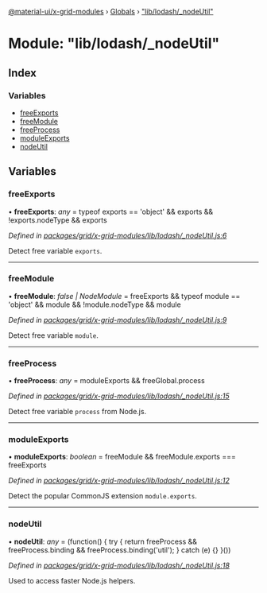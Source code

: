 [@material-ui/x-grid-modules](../README.md) › [Globals](../globals.md) › ["lib/lodash/_nodeUtil"](_lib_lodash__nodeutil_.md)

# Module: "lib/lodash/_nodeUtil"

## Index

### Variables

* [freeExports](_lib_lodash__nodeutil_.md#freeexports)
* [freeModule](_lib_lodash__nodeutil_.md#freemodule)
* [freeProcess](_lib_lodash__nodeutil_.md#freeprocess)
* [moduleExports](_lib_lodash__nodeutil_.md#moduleexports)
* [nodeUtil](_lib_lodash__nodeutil_.md#nodeutil)

## Variables

###  freeExports

• **freeExports**: *any* = typeof exports == 'object' && exports && !exports.nodeType && exports

*Defined in [packages/grid/x-grid-modules/lib/lodash/_nodeUtil.js:6](https://github.com/mui-org/material-ui-x/blob/a679779/packages/grid/x-grid-modules/lib/lodash/_nodeUtil.js#L6)*

Detect free variable `exports`.

___

###  freeModule

• **freeModule**: *false | NodeModule* = freeExports && typeof module == 'object' && module && !module.nodeType && module

*Defined in [packages/grid/x-grid-modules/lib/lodash/_nodeUtil.js:9](https://github.com/mui-org/material-ui-x/blob/a679779/packages/grid/x-grid-modules/lib/lodash/_nodeUtil.js#L9)*

Detect free variable `module`.

___

###  freeProcess

• **freeProcess**: *any* = moduleExports && freeGlobal.process

*Defined in [packages/grid/x-grid-modules/lib/lodash/_nodeUtil.js:15](https://github.com/mui-org/material-ui-x/blob/a679779/packages/grid/x-grid-modules/lib/lodash/_nodeUtil.js#L15)*

Detect free variable `process` from Node.js.

___

###  moduleExports

• **moduleExports**: *boolean* = freeModule && freeModule.exports === freeExports

*Defined in [packages/grid/x-grid-modules/lib/lodash/_nodeUtil.js:12](https://github.com/mui-org/material-ui-x/blob/a679779/packages/grid/x-grid-modules/lib/lodash/_nodeUtil.js#L12)*

Detect the popular CommonJS extension `module.exports`.

___

###  nodeUtil

• **nodeUtil**: *any* = (function() {
  try {
    return freeProcess && freeProcess.binding && freeProcess.binding('util');
  } catch (e) {}
}())

*Defined in [packages/grid/x-grid-modules/lib/lodash/_nodeUtil.js:18](https://github.com/mui-org/material-ui-x/blob/a679779/packages/grid/x-grid-modules/lib/lodash/_nodeUtil.js#L18)*

Used to access faster Node.js helpers.
